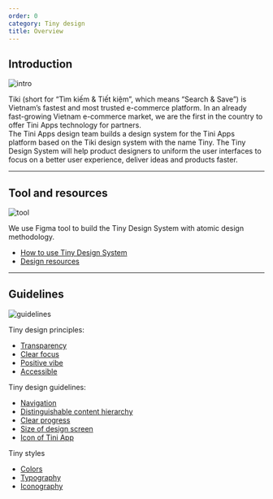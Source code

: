 ```yaml
---
order: 0
category: Tiny design
title: Overview
---
```


## Introduction

<img className="img-basic" src="https://salt.tikicdn.com/ts/social/ec/68/28/dd5ecb58d2e344fb98ceb9598c376ce8.png" alt="intro" />

Tiki (short for “Tìm kiếm & Tiết kiệm”, which means “Search & Save”) is Vietnam’s fastest and most trusted e-commerce platform. In an already fast-growing Vietnam e-commerce market, we are the first in the country to offer Tini Apps technology for partners. <br />
The Tini Apps design team builds a design system for the Tini Apps platform based on the Tiki design system with the name Tiny. The Tiny Design System will help product designers to uniform the user interfaces to focus on a better user experience, deliver ideas and products faster. <br />


---


## Tool and resources

<img className="img-basic" src="https://salt.tikicdn.com/ts/social/33/d9/57/c84a51d1456d498f181f9fdeed565a8f.png" alt="tool" />

We use Figma tool to build the Tiny Design System with atomic design methodology.

- [How to use Tiny Design System](/en/docs/design/figma/started)
- [Design resources](https://www.figma.com/community/file/958198956095698455/Tiny-design-system) <br />


---


## Guidelines

<img className="img-basic" src="https://salt.tikicdn.com/ts/social/36/4c/7e/c269800a2d1aae270f123261b49c5112.png" alt="guidelines" />

Tiny design principles:

- [Transparency](/en/docs/design/principles/transparency)
- [Clear focus](/en/docs/design/principles/clear-focus)
- [Positive vibe](/en/docs/design/principles/positive)
- [Accessible](/en/docs/design/principles/accessible)

Tiny design guidelines:

- [Navigation](/en/docs/design/guideline/navigation)
- [Distinguishable content hierarchy](/en/docs/design/guideline/hierarchy)
- [Clear progress](/en/docs/design/guideline/clear-progress)
- [Size of design screen](/en/docs/design/guideline/frame)
- [Icon of Tini App](/en/docs/design/guideline/icon-app)

Tiny styles

- [Colors](/en/docs/design/styles/color)
- [Typography](/en/docs/design/styles/font)
- [Iconography](/en/docs/design/styles/icon)
